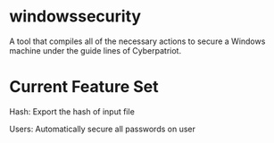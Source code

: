 # windowssecurity
A tool that compiles all of the necessary actions to secure a Windows machine under the guide lines of Cyberpatriot.
# Current Feature Set
Hash:
Export the hash of input file

Users:
Automatically secure all passwords on user
